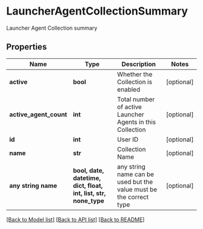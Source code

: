 # LauncherAgentCollectionSummary

Launcher Agent Collection summary

## Properties
Name | Type | Description | Notes
------------ | ------------- | ------------- | -------------
**active** | **bool** | Whether the Collection is enabled | [optional] 
**active_agent_count** | **int** | Total number of active Launcher Agents in this Collection | [optional] 
**id** | **int** | User ID | [optional] 
**name** | **str** | Collection Name | [optional] 
**any string name** | **bool, date, datetime, dict, float, int, list, str, none_type** | any string name can be used but the value must be the correct type | [optional]

[[Back to Model list]](../README.md#documentation-for-models) [[Back to API list]](../README.md#documentation-for-api-endpoints) [[Back to README]](../README.md)


